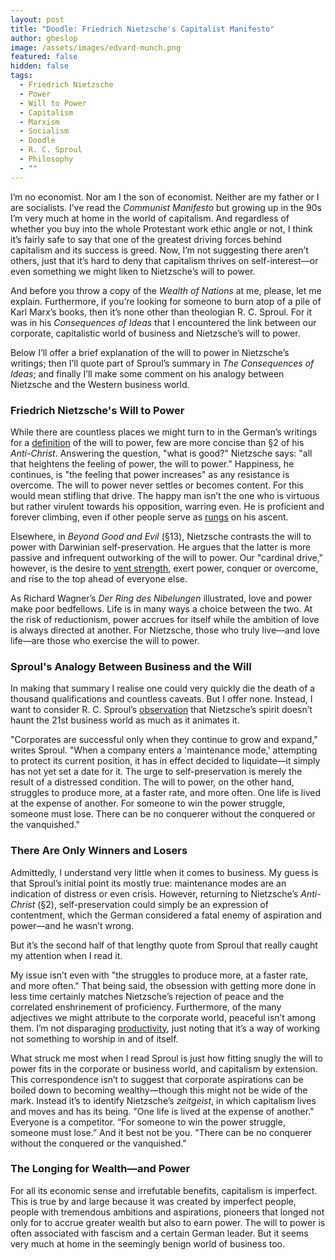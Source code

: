 ```yaml
---
layout: post
title: "Doodle: Friedrich Nietzsche's Capitalist Manifesto"
author: gheslop
image: /assets/images/edvard-munch.png
featured: false
hidden: false
tags:
  - Friedrich Nietzsche
  - Power
  - Will to Power
  - Capitalism
  - Marxism
  - Socialism
  - Doodle
  - R. C. Sproul
  - Philosophy
  - ""
---
```

I’m no economist. Nor am I the son of economist. Neither are my father or I are socialists. I’ve read the *Communist Manifesto* but growing up in the 90s I’m very much at home in the world of capitalism. And regardless of whether you buy into the whole Protestant work ethic angle or not, I think it’s fairly safe to say that one of the greatest driving forces behind capitalism and its success is greed. Now, I’m not suggesting there aren’t others, just that it’s hard to deny that capitalism thrives on self-interest—or even something we might liken to Nietzsche’s will to power.

And before you throw a copy of the *Wealth of Nations* at me, please, let me explain. Furthermore, if you’re looking for someone to burn atop of a pile of Karl Marx’s books, then it’s none other than theologian R. C. Sproul. For it was in his *Consequences of Ideas* that I encountered the link between our corporate, capitalistic world of business and Nietzsche’s will to power.

Below I’ll offer a brief explanation of the will to power in Nietzsche’s writings; then I’ll quote part of Sproul’s summary in *The Consequences of Ideas*; and finally I’ll make some comment on his analogy between Nietzsche and the Western business world.

### Friedrich Nietzsche's Will to Power

While there are countless places we might turn to in the German’s writings for a [definition](https://rekindle.co.za/content/2024-08-23-fridays-with-fred-nietzsche-dostoyevsky) of the will to power, few are more concise than §2 of his *Anti-Christ*. Answering the question, "what is good?" Nietzsche says: "all that heightens the feeling of power, the will to power." Happiness, he continues, is "the feeling that power increases" as any resistance is overcome. The will to power never settles or becomes content. For this would mean stifling that drive. The happy man isn’t the one who is virtuous but rather virulent towards his opposition, warring even. He is proficient and forever climbing, even if other people serve as [rungs](https://rekindle.co.za/content/2020-09-04-fridays-with-fred-friendship) on his ascent.

Elsewhere, in *Beyond Good and Evil* (§13), Nietzsche contrasts the will to power with Darwinian self-preservation. He argues that the latter is more passive and infrequent outworking of the will to power. Our "cardinal drive," however, is the desire to [vent strength](https://rekindle.co.za/content/2021-05-28-fridays-with-fred-perspectivism), exert power, conquer or overcome, and rise to the top ahead of everyone else.

As Richard Wagner’s *Der Ring des Nibelungen* illustrated, love and power make poor bedfellows. Life is in many ways a choice between the two. At the risk of reductionism, power accrues for itself while the ambition of love is always directed at another. For Nietzsche, those who truly live—and love life—are those who exercise the will to power.

### Sproul's Analogy Between Business and the Will

In making that summary I realise one could very quickly die the death of a thousand qualifications and countless caveats. But I offer none. Instead, I want to consider R. C. Sproul’s [observation](https://www.youtube.com/watch?v=mhJp8aBdImQ&list=PL_wopcEyf7iz2m8Z-SnggSrC4MTZ7NAY_&index=32) that Nietzsche’s spirit doesn’t haunt the 21st business world as much as it animates it.

"Corporates are successful only when they continue to grow and expand," writes Sproul. "When a company enters a 'maintenance mode,' attempting to protect its current position, it has in effect decided to liquidate—it simply has not yet set a date for it. The urge to self-preservation is merely the result of a distressed condition. The will to power, on the other hand, struggles to produce more, at a faster rate, and more often. One life is lived at the expense of another. For someone to win the power struggle, someone must lose. There can be no conquerer without the conquered or the vanquished."

### There Are Only Winners and Losers

Admittedly, I understand very little when it comes to business. My guess is that Sproul’s initial point its mostly true: maintenance modes are an indication of distress or even crisis. However, returning to Nietzsche’s *Anti-Christ* (§2), self-preservation could simply be an expression of contentment, which the German considered a fatal enemy of aspiration and power—and he wasn’t wrong.

But it’s the second half of that lengthy quote from Sproul that really caught my attention when I read it.

My issue isn’t even with "the struggles to produce more, at a faster rate, and more often." That being said, the obsession with getting more done in less time certainly matches Nietzsche’s rejection of peace and the correlated enshrinement of proficiency. Furthermore, of the many adjectives we might attribute to the corporate world, peaceful isn’t among them. I’m not disparaging [productivity](https://rekindle.co.za/content/2025-03-04-whats-best-next), just noting that it’s a way of working not something to worship in and of itself.

What struck me most when I read Sproul is just how fitting snugly the will to power fits in the corporate or business world, and capitalism by extension. This correspondence isn’t to suggest that corporate aspirations can be boiled down to becoming wealthy—though this might not be wide of the mark. Instead it’s to identify Nietzsche’s *zeitgeist*, in which capitalism lives and moves and has its being. "One life is lived at the expense of another." Everyone is a competitor. “For someone to win the power struggle, someone must lose.” And it best not be you. "There can be no conquerer without the conquered or the vanquished."

### The Longing for Wealth—and Power

For all its economic sense and irrefutable benefits, capitalism is imperfect. This is true by and large because it was created by imperfect people, people with tremendous ambitions and aspirations, pioneers that longed not only for to accrue greater wealth but also to earn power. The will to power is often associated with fascism and a certain German leader. But it seems very much at home in the seemingly benign world of business too.